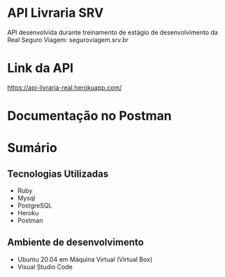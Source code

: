 # API Livraria SRV
API desenvolvida durante treinamento de estágio de desenvolvimento da Real Seguro Viagem: seguroviagem.srv.br

# Link da API
https://api-livraria-real.herokuapp.com/

# Documentação no Postman


# Sumário
## Tecnologias Utilizadas
* Ruby
* Mysql
* PostgreSQL
* Heroku
* Postman

## Ambiente de desenvolvimento
* Ubuntu 20.04 em Máquina Virtual (Virtual Box)
* Visual Studio Code